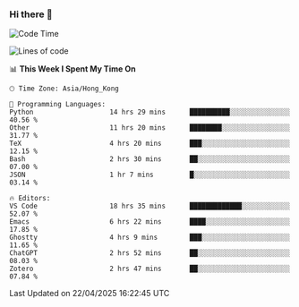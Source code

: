 ### Hi there 👋

<!--
**nicehiro/nicehiro** is a ✨ _special_ ✨ repository because its `README.md` (this file) appears on your GitHub profile.

Here are some ideas to get you started:

- 🔭 I’m currently working on ...
- 🌱 I’m currently learning ...
- 👯 I’m looking to collaborate on ...
- 🤔 I’m looking for help with ...
- 💬 Ask me about ...
- 📫 How to reach me: ...
- 😄 Pronouns: ...
- ⚡ Fun fact: ...
-->

<!--START_SECTION:waka-->
![Code Time](http://img.shields.io/badge/Code%20Time-558%20hrs%2037%20mins-blue)

![Lines of code](https://img.shields.io/badge/From%20Hello%20World%20I%27ve%20Written-1.7%20million%20lines%20of%20code-blue)

📊 **This Week I Spent My Time On** 

```text
🕑︎ Time Zone: Asia/Hong_Kong

💬 Programming Languages: 
Python                   14 hrs 29 mins      ██████████░░░░░░░░░░░░░░░   40.56 % 
Other                    11 hrs 20 mins      ████████░░░░░░░░░░░░░░░░░   31.77 % 
TeX                      4 hrs 20 mins       ███░░░░░░░░░░░░░░░░░░░░░░   12.15 % 
Bash                     2 hrs 30 mins       ██░░░░░░░░░░░░░░░░░░░░░░░   07.00 % 
JSON                     1 hr 7 mins         █░░░░░░░░░░░░░░░░░░░░░░░░   03.14 % 

🔥 Editors: 
VS Code                  18 hrs 35 mins      █████████████░░░░░░░░░░░░   52.07 % 
Emacs                    6 hrs 22 mins       ████░░░░░░░░░░░░░░░░░░░░░   17.85 % 
Ghostty                  4 hrs 9 mins        ███░░░░░░░░░░░░░░░░░░░░░░   11.65 % 
ChatGPT                  2 hrs 52 mins       ██░░░░░░░░░░░░░░░░░░░░░░░   08.03 % 
Zotero                   2 hrs 47 mins       ██░░░░░░░░░░░░░░░░░░░░░░░   07.84 % 
```


 Last Updated on 22/04/2025 16:22:45 UTC
<!--END_SECTION:waka-->
